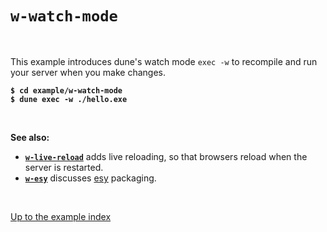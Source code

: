 # `w-watch-mode`

<br>

This example introduces dune's watch mode `exec -w` to recompile and run your server when you make changes.

<pre><code><b>$ cd example/w-watch-mode</b>
<b>$ dune exec -w ./hello.exe</b></code></pre>

<br>

**See also:**

- [**`w-live-reload`**](../w-live-reload#files) adds live reloading, so that
  browsers reload when the server is restarted.
- [**`w-esy`**](../w-esy#files) discusses [esy](https://esy.sh/) packaging.

<br>

[Up to the example index](../#examples)
